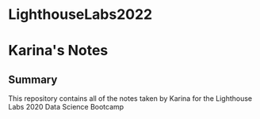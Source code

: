 # LighthouseLabs2022

# Karina's Notes

## Summary

This repository contains all of the notes taken by Karina for the Lighthouse Labs 2020 Data Science Bootcamp
